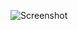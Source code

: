 ![Screenshot](https://raw.githubusercontent.com/Cryakl/Ultimate-RAT-Collection/refs/heads/main/VantomRat/VanToM%20RAT%201.3/Screenshot.png)
